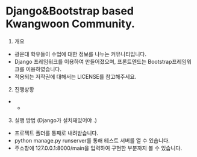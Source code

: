 # Django&Bootstrap based Kwangwoon Community.

1. 개요
* 광운대 학우들이 수업에 대한 정보를 나누는 커뮤니티입니다.
* Django 프레임워크를 이용하여 만들어졌으며, 프론트엔드는 Bootstrap프레임워크를 이용하였습니다.
* 적용되는 저작권에 대해서는 LICENSE를 참고해주세요.

2. 진행상황
* -

3. 실행 방법 (Django가 설치돼있어야 .)
* 프로젝트 폴더를 통째로 내려받습니다.
* python manage.py runserver를 통해 테스트 서버를 열 수 있습니다.
* 주소창에 127.0.0.1:8000/main을 입력하여 구현한 부분까지 볼 수 있습니다.

